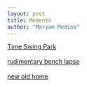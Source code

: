 ```yaml
---
layout: post
title: Memento
author: "Maryam Medina"
---
```



[Time Swing Park](https://laviediu.github.io/memento/2025/05/05/time-swing-park.html)
<br>
<br>
[rudimentary bench lapse](https://laviediu.github.io/memento/2025/05/24/rudimentary-bench-lapse.html)
<br>
<br>
[new old home](https://laviediu.github.io/memento/2025/05/29/new-old-home.html)
<br>
<br>